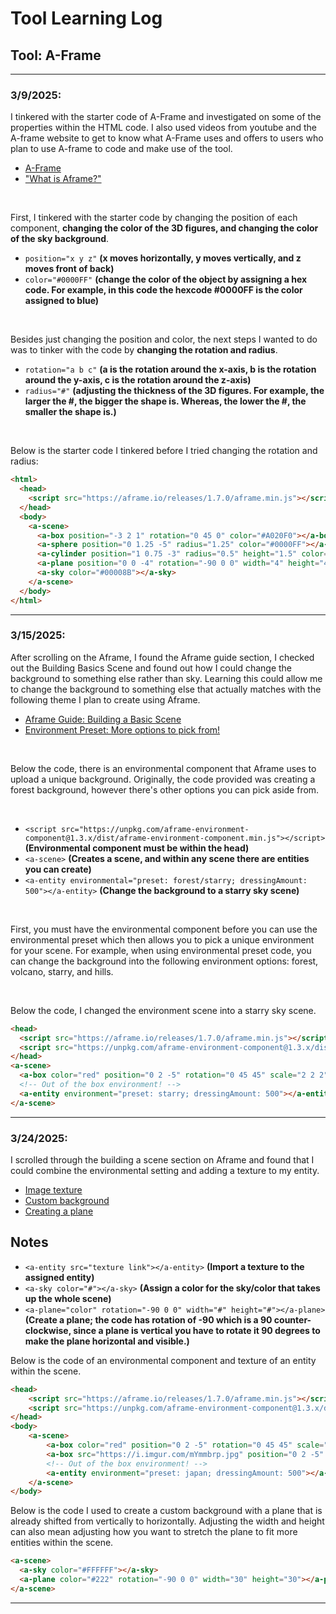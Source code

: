 # Tool Learning Log

## Tool: A-Frame

---

### 3/9/2025:
I tinkered with the starter code of A-Frame and investigated on some of the properties within the HTML code. I also used videos from youtube and the A-frame website to get to know what A-Frame uses and offers to users who plan to use A-frame to code and make use of the tool.

* [A-Frame](https://aframe.io/docs/1.7.0/introduction/)
* ["What is Aframe?"](https://www.youtube.com/watch?v=ktjMCanKNLk)

<br>

First, I tinkered with the starter code by changing the position of each component, **changing the color of the 3D figures, and changing the color of the sky background**.
  * ``position="x y z"`` **(x moves horizontally, y moves vertically, and z moves front of back)**
  * ``color="#0000FF"`` **(change the color of the object by assigning a hex code. For example, in this code the hexcode #0000FF is the color assigned to blue)**

<br>

Besides just changing the position and color, the next steps I wanted to do was to tinker with the code by **changing the rotation and radius**.
  * ``rotation="a b c"`` **(a is the rotation around the x-axis, b is the rotation around the y-axis, c is the rotation around the z-axis)**
  * ``radius="#"`` **(adjusting the thickness of the 3D figures. For example, the larger the #, the bigger the shape is. Whereas, the lower the #, the smaller the shape is.)**

<br>

Below is the starter code I tinkered before I tried changing the rotation and radius:

```HTML
<html>
  <head>
    <script src="https://aframe.io/releases/1.7.0/aframe.min.js"></script>
  </head>
  <body>
    <a-scene>
      <a-box position="-3 2 1" rotation="0 45 0" color="#A020F0"></a-box>
      <a-sphere position="0 1.25 -5" radius="1.25" color="#0000FF"></a-sphere>
      <a-cylinder position="1 0.75 -3" radius="0.5" height="1.5" color="#00FF00"></a-cylinder>
      <a-plane position="0 0 -4" rotation="-90 0 0" width="4" height="4" color="#7BC8A4"></a-plane>
      <a-sky color="#00008B"></a-sky>
    </a-scene>
  </body>
</html>
```
<hr>

### 3/15/2025:
After scrolling on the Aframe, I found the Aframe guide section, I checked out the Building Basics Scene and found out how I could change the background to something else rather than sky. Learning this could allow me to change the background to something else that actually matches with the following theme I plan to create using Aframe.

* [Aframe Guide: Building a Basic Scene](https://aframe.io/docs/1.7.0/guides/building-a-basic-scene.html)
* [Environment Preset: More options to pick from!](https://supermedium.com/aframe-environment-component/#)

<br>

Below the code, there is an environmental component that Aframe uses to upload a unique background. Originally, the code provided was creating a forest background, however there's other options you can pick aside from.

<br>

  * ``<script src="https://unpkg.com/aframe-environment-component@1.3.x/dist/aframe-environment-component.min.js"></script>`` **(Environmental component must be within the head)**
  * ``<a-scene>`` **(Creates a scene, and within any scene there are entities you can create)**
  * ``<a-entity environmental="preset: forest/starry; dressingAmount: 500"></a-entity>`` **(Change the background to a starry sky scene)**

<br>

First, you must have the environmental component before you can use the environmental preset which then allows you to pick a unique environment for your scene. For example, when using environmental preset code, you can change the background into the following environment options: forest, volcano, starry, and hills.

<br>

Below the code, I changed the environment scene into a starry sky scene.
```HTML
<head>
  <script src="https://aframe.io/releases/1.7.0/aframe.min.js"></script>
  <script src="https://unpkg.com/aframe-environment-component@1.3.x/dist/aframe-environment-component.min.js"></script>
</head>
<a-scene>
  <a-box color="red" position="0 2 -5" rotation="0 45 45" scale="2 2 2"></a-box>
  <!-- Out of the box environment! -->
  <a-entity environment="preset: starry; dressingAmount: 500"></a-entity>
</a-scene>
```
<hr>

### 3/24/2025:
I scrolled through the building a scene section on Aframe and found that I could combine the environmental setting and adding a texture to my entity.

* [Image texture](https://aframe.io/docs/1.7.0/guides/building-a-basic-scene.html)
* [Custom background](https://aframe.io/docs/1.7.0/guides/building-a-basic-scene.html)
* [Creating a plane](https://aframe.io/docs/1.7.0/guides/building-a-basic-scene.html)

## Notes

* ``<a-entity src="texture link"></a-entity>`` **(Import a texture to the assigned entity)**
* ``<a-sky color="#"></a-sky>`` **(Assign a color for the sky/color that takes up the whole scene)**
* ``<a-plane="color" rotation="-90 0 0" width="#" height="#"></a-plane>`` **(Create a plane; the code has rotation of -90 which is a 90 counter-clockwise, since a plane is vertical you have to rotate it 90 degrees to make the plane horizontal and visible.)**

Below is the code of an environmental component and texture of an entity within the scene.

```HTML
<head>
    <script src="https://aframe.io/releases/1.7.0/aframe.min.js"></script>
    <script src="https://unpkg.com/aframe-environment-component@1.3.x/dist/aframe-environment-component.min.js"></script>
</head>
<body>
    <a-scene>
        <a-box color="red" position="0 2 -5" rotation="0 45 45" scale="2 2 2"></a-box>
        <a-box src="https://i.imgur.com/mYmmbrp.jpg" position="0 2 -5" rotation="0 45 45" scale="2 2 2"></a-box>
        <!-- Out of the box environment! -->
        <a-entity environment="preset: japan; dressingAmount: 500"></a-entity>
    </a-scene>
</body>
```

Below is the code I used to create a custom background with a plane that is already shifted from vertically to horizontally. Adjusting the width and height can also mean adjusting how you want to stretch the plane to fit more entities within the scene.

```HTML
<a-scene>
  <a-sky color="#FFFFFF"></a-sky>
  <a-plane color="#222" rotation="-90 0 0" width="30" height="30"></a-plane>
</a-scene>
```

<hr>














<!--
* Links you used today (websites, videos, etc)
* Things you tried, progress you made, etc
* Challenges, a-ha moments, etc
* Questions you still have
* What you're going to try next
-->
